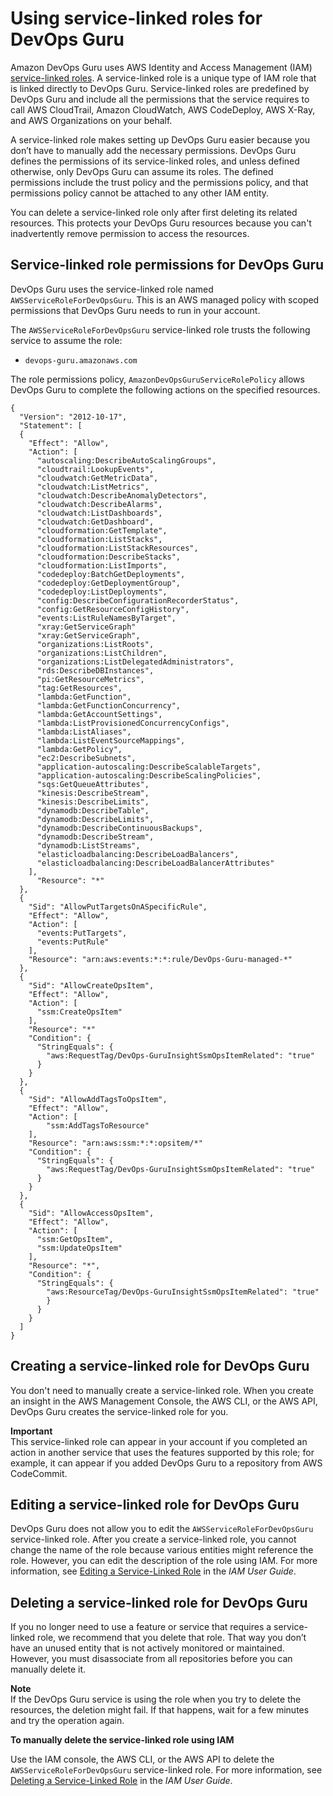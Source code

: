 # Using service\-linked roles for DevOps Guru<a name="using-service-linked-roles"></a>

Amazon DevOps Guru uses AWS Identity and Access Management \(IAM\)[ service\-linked roles](https://docs.aws.amazon.com/IAM/latest/UserGuide/id_roles_terms-and-concepts.html#iam-term-service-linked-role)\. A service\-linked role is a unique type of IAM role that is linked directly to DevOps Guru\. Service\-linked roles are predefined by DevOps Guru and include all the permissions that the service requires to call AWS CloudTrail, Amazon CloudWatch, AWS CodeDeploy, AWS X\-Ray, and AWS Organizations on your behalf\. 

A service\-linked role makes setting up DevOps Guru easier because you don’t have to manually add the necessary permissions\. DevOps Guru defines the permissions of its service\-linked roles, and unless defined otherwise, only DevOps Guru can assume its roles\. The defined permissions include the trust policy and the permissions policy, and that permissions policy cannot be attached to any other IAM entity\.

You can delete a service\-linked role only after first deleting its related resources\. This protects your DevOps Guru resources because you can't inadvertently remove permission to access the resources\.

## Service\-linked role permissions for DevOps Guru<a name="slr-permissions"></a>

DevOps Guru uses the service\-linked role named `AWSServiceRoleForDevOpsGuru`\. This is an AWS managed policy with scoped permissions that DevOps Guru needs to run in your account\.

The `AWSServiceRoleForDevOpsGuru` service\-linked role trusts the following service to assume the role:
+ `devops-guru.amazonaws.com`

The role permissions policy, `AmazonDevOpsGuruServiceRolePolicy` allows DevOps Guru to complete the following actions on the specified resources\.

```
{
  "Version": "2012-10-17",
  "Statement": [
  {
    "Effect": "Allow",
    "Action": [
      "autoscaling:DescribeAutoScalingGroups",
      "cloudtrail:LookupEvents",
      "cloudwatch:GetMetricData",
      "cloudwatch:ListMetrics",
      "cloudwatch:DescribeAnomalyDetectors",
      "cloudwatch:DescribeAlarms",
      "cloudwatch:ListDashboards",
      "cloudwatch:GetDashboard",
      "cloudformation:GetTemplate",
      "cloudformation:ListStacks",
      "cloudformation:ListStackResources",
      "cloudformation:DescribeStacks",
      "cloudformation:ListImports",
      "codedeploy:BatchGetDeployments",
      "codedeploy:GetDeploymentGroup",
      "codedeploy:ListDeployments",
      "config:DescribeConfigurationRecorderStatus",
      "config:GetResourceConfigHistory",
      "events:ListRuleNamesByTarget",
      "xray:GetServiceGraph"
      "xray:GetServiceGraph",
      "organizations:ListRoots",
      "organizations:ListChildren",
      "organizations:ListDelegatedAdministrators",
      "rds:DescribeDBInstances",
      "pi:GetResourceMetrics",
      "tag:GetResources",
      "lambda:GetFunction",
      "lambda:GetFunctionConcurrency",
      "lambda:GetAccountSettings",
      "lambda:ListProvisionedConcurrencyConfigs",
      "lambda:ListAliases",
      "lambda:ListEventSourceMappings",
      "lambda:GetPolicy",
      "ec2:DescribeSubnets",
      "application-autoscaling:DescribeScalableTargets",
      "application-autoscaling:DescribeScalingPolicies",
      "sqs:GetQueueAttributes",
      "kinesis:DescribeStream",
      "kinesis:DescribeLimits",
      "dynamodb:DescribeTable",
      "dynamodb:DescribeLimits",
      "dynamodb:DescribeContinuousBackups",
      "dynamodb:DescribeStream",
      "dynamodb:ListStreams",
      "elasticloadbalancing:DescribeLoadBalancers",
      "elasticloadbalancing:DescribeLoadBalancerAttributes"
    ],
      "Resource": "*"
  },
  {
    "Sid": "AllowPutTargetsOnASpecificRule",
    "Effect": "Allow",
    "Action": [
      "events:PutTargets",
      "events:PutRule"
    ],
    "Resource": "arn:aws:events:*:*:rule/DevOps-Guru-managed-*"
  },
  {
    "Sid": "AllowCreateOpsItem",
    "Effect": "Allow",
    "Action": [
      "ssm:CreateOpsItem"
    ],
    "Resource": "*"
    "Condition": {
      "StringEquals": {
        "aws:RequestTag/DevOps-GuruInsightSsmOpsItemRelated": "true"
      }
    }
  },
  {
    "Sid": "AllowAddTagsToOpsItem",
    "Effect": "Allow",
    "Action": [
        "ssm:AddTagsToResource"
    ],
    "Resource": "arn:aws:ssm:*:*:opsitem/*"
    "Condition": {
      "StringEquals": {
        "aws:RequestTag/DevOps-GuruInsightSsmOpsItemRelated": "true"
      }
    }
  },
  {
    "Sid": "AllowAccessOpsItem",
    "Effect": "Allow",
    "Action": [
      "ssm:GetOpsItem",
      "ssm:UpdateOpsItem"
    ],
    "Resource": "*",
    "Condition": {
      "StringEquals": {
        "aws:ResourceTag/DevOps-GuruInsightSsmOpsItemRelated": "true"
        }
      }
    }
  ]
}
```

## Creating a service\-linked role for DevOps Guru<a name="create-slr"></a>

You don't need to manually create a service\-linked role\. When you create an insight in the AWS Management Console, the AWS CLI, or the AWS API, DevOps Guru creates the service\-linked role for you\. 

**Important**  
This service\-linked role can appear in your account if you completed an action in another service that uses the features supported by this role; for example, it can appear if you added DevOps Guru to a repository from AWS CodeCommit\. 

## Editing a service\-linked role for DevOps Guru<a name="edit-slr"></a>

DevOps Guru does not allow you to edit the `AWSServiceRoleForDevOpsGuru` service\-linked role\. After you create a service\-linked role, you cannot change the name of the role because various entities might reference the role\. However, you can edit the description of the role using IAM\. For more information, see [Editing a Service\-Linked Role](https://docs.aws.amazon.com/IAM/latest/UserGuide/using-service-linked-roles.html#edit-service-linked-role) in the *IAM User Guide*\.

## Deleting a service\-linked role for DevOps Guru<a name="delete-slr"></a>

If you no longer need to use a feature or service that requires a service\-linked role, we recommend that you delete that role\. That way you don’t have an unused entity that is not actively monitored or maintained\. However, you must disassociate from all repositories before you can manually delete it\. 

**Note**  
If the DevOps Guru service is using the role when you try to delete the resources, the deletion might fail\. If that happens, wait for a few minutes and try the operation again\.

**To manually delete the service\-linked role using IAM**

Use the IAM console, the AWS CLI, or the AWS API to delete the `AWSServiceRoleForDevOpsGuru` service\-linked role\. For more information, see [Deleting a Service\-Linked Role](https://docs.aws.amazon.com/IAM/latest/UserGuide/using-service-linked-roles.html#delete-service-linked-role) in the *IAM User Guide*\.